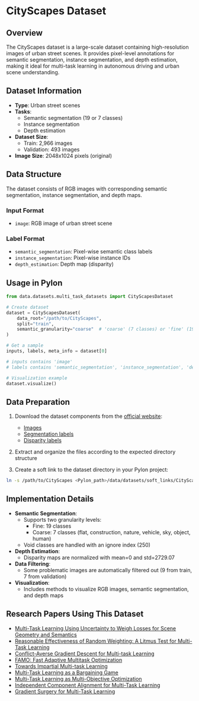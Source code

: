 # CityScapes Dataset

## Overview

The CityScapes dataset is a large-scale dataset containing high-resolution images of urban street scenes. It provides pixel-level annotations for semantic segmentation, instance segmentation, and depth estimation, making it ideal for multi-task learning in autonomous driving and urban scene understanding.

## Dataset Information

- **Type**: Urban street scenes
- **Tasks**: 
  - Semantic segmentation (19 or 7 classes)
  - Instance segmentation
  - Depth estimation
- **Dataset Size**:
  - Train: 2,966 images
  - Validation: 493 images
- **Image Size**: 2048x1024 pixels (original)

## Data Structure

The dataset consists of RGB images with corresponding semantic segmentation, instance segmentation, and depth maps.

### Input Format

- `image`: RGB image of urban street scene

### Label Format

- `semantic_segmentation`: Pixel-wise semantic class labels
- `instance_segmentation`: Pixel-wise instance IDs
- `depth_estimation`: Depth map (disparity)

## Usage in Pylon

```python
from data.datasets.multi_task_datasets import CityScapesDataset

# Create dataset
dataset = CityScapesDataset(
    data_root="/path/to/CityScapes",
    split="train",
    semantic_granularity="coarse"  # 'coarse' (7 classes) or 'fine' (19 classes)
)

# Get a sample
inputs, labels, meta_info = dataset[0]

# inputs contains 'image'
# labels contains 'semantic_segmentation', 'instance_segmentation', 'depth_estimation'

# Visualization example
dataset.visualize()
```

## Data Preparation

1. Download the dataset components from the [official website](https://www.cityscapes-dataset.com/):
   - [Images](https://www.cityscapes-dataset.com/file-handling/?packageID=3)
   - [Segmentation labels](https://www.cityscapes-dataset.com/file-handling/?packageID=1)
   - [Disparity labels](https://www.cityscapes-dataset.com/file-handling/?packageID=7)

2. Extract and organize the files according to the expected directory structure
3. Create a soft link to the dataset directory in your Pylon project:

```bash
ln -s /path/to/CityScapes <Pylon_path>/data/datasets/soft_links/CityScapes
```

## Implementation Details

- **Semantic Segmentation**:
  - Supports two granularity levels:
    - Fine: 19 classes
    - Coarse: 7 classes (flat, construction, nature, vehicle, sky, object, human)
  - Void classes are handled with an ignore index (250)
- **Depth Estimation**:
  - Disparity maps are normalized with mean=0 and std=2729.07
- **Data Filtering**:
  - Some problematic images are automatically filtered out (9 from train, 7 from validation)
- **Visualization**:
  - Includes methods to visualize RGB images, semantic segmentation, and depth maps

## Research Papers Using This Dataset

- [Multi-Task Learning Using Uncertainty to Weigh Losses for Scene Geometry and Semantics](https://arxiv.org/pdf/1705.07115.pdf)
- [Reasonable Effectiveness of Random Weighting: A Litmus Test for Multi-Task Learning](https://arxiv.org/pdf/2111.10603.pdf)
- [Conflict-Averse Gradient Descent for Multi-task Learning](https://arxiv.org/pdf/2110.14048.pdf)
- [FAMO: Fast Adaptive Multitask Optimization](https://arxiv.org/pdf/2306.03792.pdf)
- [Towards Impartial Multi-task Learning](https://openreview.net/pdf?id=IMPnRXEWpvr)
- [Multi-Task Learning as a Bargaining Game](https://arxiv.org/pdf/2202.01017.pdf)
- [Multi-Task Learning as Multi-Objective Optimization](https://arxiv.org/pdf/1810.04650.pdf)
- [Independent Component Alignment for Multi-Task Learning](https://arxiv.org/pdf/2305.19000.pdf)
- [Gradient Surgery for Multi-Task Learning](https://arxiv.org/pdf/2001.06782.pdf)
